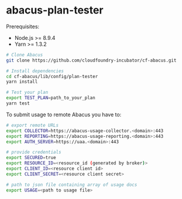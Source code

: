 abacus-plan-tester
===

Prerequisites:
* Node.js >= 8.9.4
* Yarn >= 1.3.2

```bash
# Clone Abacus
git clone https://github.com/cloudfoundry-incubator/cf-abacus.git

# Install dependencies
cd cf-abacus/lib/config/plan-tester
yarn install

# Test your plan
export TEST_PLAN=path_to_your_plan
yarn test
```

To submit usage to remote Abacus you have to:
```bash
# export remote URLs
export COLLECTOR=https://abacus-usage-collector.<domain>:443
export REPORTING=https://abacus-usage-reporting.<domain>:443
export AUTH_SERVER=https://uaa.<domain>:443

# provide credentials
export SECURED=true
export RESOURCE_ID=<resource_id (generated by broker)>
export CLIENT_ID=<resource client id>
export CLIENT_SECRET=<resource client secret>

# path to json file containing array of usage docs
export USAGE=<path to usage file>
```
